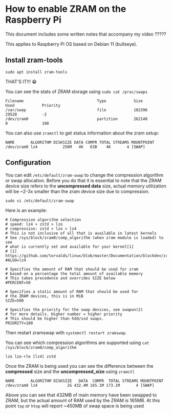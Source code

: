 # How to enable ZRAM on the Raspberry Pi

This document includes some written notes that accompany my video ?????

This applies to Raspberry Pi OS based on Debian 11 (bullseye).

## Install zram-tools

```
sudo apt install zram-tools
```

THAT'S IT!!! 😁

You can see the stats of ZRAM storage using `sudo cat /proc/swaps`

```
Filename                                Type            Size            Used            Priority
/var/swap                               file            102396          29520           -2
/dev/zram0                              partition       262140          0               100
```
You can also use `zramctl` to get status information about the zram setup:

```
NAME       ALGORITHM DISKSIZE DATA COMPR TOTAL STREAMS MOUNTPOINT
/dev/zram0 lz4           256M   4K   63B    4K       4 [SWAP]
```

## Configuration
You can edit `/etc/default/zram-swap` to change the compression algorithm or swap allocation. Before you do that it is essential to note that
the ZRAM device size refers to the __uncompressed data__ size, actual memory utilization will be ~2-3x smaller than the zram device size due to compression.

`sudo vi /etc/default/zram-swap`

Here is an example:

```
# Compression algorithm selection
# speed: lz4 > zstd > lzo
# compression: zstd > lzo > lz4
# This is not inclusive of all that is available in latest kernels
# See /sys/block/zram0/comp_algorithm (when zram module is loaded) to see
# what is currently set and available for your kernel[1]
# [1]  https://github.com/torvalds/linux/blob/master/Documentation/blockdev/zram.txt#L86
#ALGO=lz4

# Specifies the amount of RAM that should be used for zram
# based on a percentage the total amount of available memory
# This takes precedence and overrides SIZE below
#PERCENT=50

# Specifies a static amount of RAM that should be used for
# the ZRAM devices, this is in MiB
SIZE=500

# Specifies the priority for the swap devices, see swapon(2)
# for more details. Higher number = higher priority
# This should be higher than hdd/ssd swaps.
PRIORITY=100
```

Then restart zramswap with `systemctl restart zramswap`. 

You can see which compression algorithms are supported using `cat /sys/block/zram0/comp_algorithm`

```
lzo lzo-rle [lz4] zstd
```

Once the ZRAM is being used you can see the difference between the __compressed__ size and the __uncompressed_size__ using `zramctl`

```
NAME       ALGORITHM DISKSIZE   DATA  COMPR  TOTAL STREAMS MOUNTPOINT
/dev/zram0 lz4             2G 432.4M 165.1M 173.1M       4 [SWAP]
```

Above you can see that 432MB of main memory have been swapped to ZRAM, but the actual amount of RAM used by the ZRAM is 165MB. At this point `top` or `htop` will report
~450MB of swap space is being used
